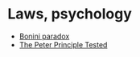 # Laws, psychology

- [Bonini paradox](https://en.wikipedia.org/wiki/Bonini%27s_paradox)
- [The Peter Principle Tested](https://marginalrevolution.com/marginalrevolution/2019/05/the-peter-principle-tested.html)
